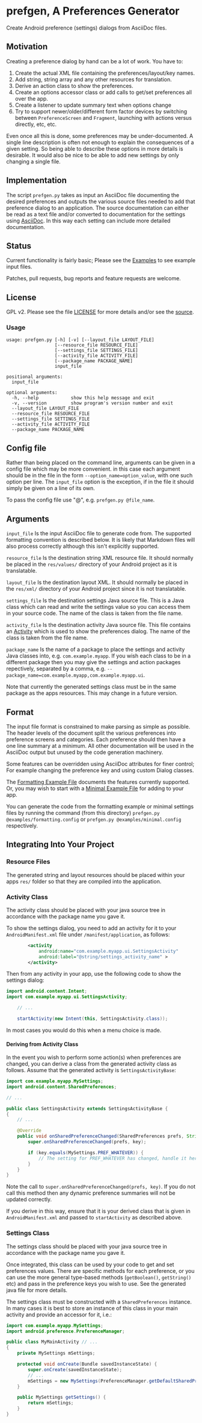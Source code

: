 # prefgen, A Preferences Generator

Create Android preference (settings) dialogs from AsciiDoc files.

## Motivation

Creating a preference dialog by hand can be a lot of work. You have to:

1. Create the actual XML file containing the preferences/layout/key names.
2. Add string, string array and any other resources for translation.
3. Derive an action class to show the preferences.
4. Create an options accessor class or add calls to get/set preferences all
   over the app.
5. Create a listener to update summary text when options change
6. Try to support newer/older/different form factor devices by switching
   between `PreferenceScreen` and `Fragment`, launching with actions versus
   directly, etc, etc.

Even once all this is done, some preferences may be under-documented. A single
line description is often not enough to explain the consequences of a given
setting. So being able to describe these options in more details is desirable.
It would also be nice to be able to add new settings by only changing a
single file.

## Implementation

The script `prefgen.py` takes as input an AsciiDoc file documenting the
desired preferences and outputs the various source files needed to add that
preference dialog to an application. The source documentation can either be
read as a text file and/or converted to documentation for the settings
using [AsciiDoc](http://www.methods.co.nz/asciidoc/). In this way each setting
can include more detailed documentation.

## Status

Current functionality is fairly basic; Please see the [Examples](./examples/)
to see example input files.

Patches, pull requests, bug reports and feature requests are welcome.

## License

GPL v2. Please see the file [LICENSE](./LICENSE) for more details and/or see the
[source](https://github.com/jgriffiths/prefgen).

### Usage

```
usage: prefgen.py [-h] [-v] [--layout_file LAYOUT_FILE]
                  [--resource_file RESOURCE_FILE]
                  [--settings_file SETTINGS_FILE]
                  [--activity_file ACTIVITY_FILE]
                  [--package_name PACKAGE_NAME]
                  input_file

positional arguments:
  input_file

optional arguments:
  -h, --help            show this help message and exit
  -v, --version         show program's version number and exit
  --layout_file LAYOUT_FILE
  --resource_file RESOURCE_FILE
  --settings_file SETTINGS_FILE
  --activity_file ACTIVITY_FILE
  --package_name PACKAGE_NAME
```

## Config file

Rather than being placed on the command line, arguments can be given in
a config file which may be more convenient. in this case each argument
should be in the file in the form `--option_name=option_value`, with
one such option per line. The `input_file` option is the exception, if
in the file it should simply be given on a line of its own.

To pass the config file use "@", e.g. `prefgen.py @file_name`.

## Arguments

`input_file` Is the input AsciiDoc file to generate code from. The supported
formatting convention is described below. It is likely that Markdown files
will also process correctly although this isn't explicitly supported.

`resource_file` Is the destination string XML resource file. It should
normally be placed in the `res/values/` directory of your Android project
as it is translatable.

`layout_file` Is the destination layout XML. It should normally be placed in
the `res/xml/` directory of your Android project since it is not translatable.

`settings_file` Is the destination settings Java source file. This is a Java
class which can read and write the settings value so you can access them in
your source code. The name of the class is taken from the file name.

`activity_file` Is the destination activity Java source file. This file
contains an
[Activity](https://developer.android.com/reference/android/preference/PreferenceActivity.html)
which is used to show the preferences dialog. The name of the class is taken
from the file name.

`package_name` Is the name of a package to place the settings and activity
Java classes into, e.g. `com.example.myapp`. If you wish each class to be
in a different package then you may give the settings and action packages
repectively, separated by a comma,
e.g. `--package_name=com.example.myapp,com.example.myapp.ui`.

Note that currently the generated settings class must be in the same package
as the apps resources. This may change in a future version.

## Format

The input file format is constrained to make parsing as simple as possible.
The header levels of the document split the various preferences into
preference screens and categories. Each preference should then have a one
line summary at a minimum. All other documentation will be used in the
AsciiDoc output but unused by the code generation machinery.

Some features can be overridden using AsciiDoc attributes for finer control;
For example changing the preference key and using custom Dialog classes.

The [Formatting Example File](./examples/formatting.asciidoc) documents the
features currently supported. Or, you may wish to start with a
[Minimal Example File](./examples/minimal.asciidoc) for adding to your app.

You can generate the code from the formatting example or minimal settings
files by running the command (from this directory)
 `prefgen.py @examples/formatting.config` or
`prefgen.py @examples/minimal.config` respectively.

## Integrating Into Your Project

### Resource Files
The generated string and layout resources should be placed within your apps
`res/` folder so that they are compiled into the application.

### Activity Class
The activity class should be placed with your java source tree in accordance
with the package name you gave it.

To show the settings dialog, you need to add an activity for it to your
`AndroidManifest.xml` file under `/manifest/application`, as follows:

```XML
        <activity
            android:name="com.example.myapp.ui.SettingsActivity"
            android:label="@string/settings_activity_name" >
        </activity>
```

Then from any activity in your app, use the following code to show the
settings dialog:

```Java
import android.content.Intent;
import com.example.myapp.ui.SettingsActivity;

    // ...

    startActivity(new Intent(this, SettingsActivity.class));
```

In most cases you would do this when a menu choice is made.

#### Deriving from Activity Class

In the event you wish to perform some action(s) when preferences are
changed, you can derive a class from the generated activity class as
follows. Assume that the generated activity is `SettingsActivityBase`:

```Java
import com.example.myapp.MySettings;
import android.content.SharedPreferences;

// ...

public class SettingsActivity extends SettingsActivityBase {
{
    // ...

    @Override
    public void onSharedPreferenceChanged(SharedPreferences prefs, String key) {
        super.onSharedPreferenceChanged(prefs, key);

        if (key.equals(MySettings.PREF_WHATEVER)) {
            // The setting for PREF_WHATEVER has changed, handle it here
        }
    }
}
````

Note the call to `super.onSharedPreferenceChanged(prefs, key)`. If you do not call
this method then any dynamic preference summaries will not be updated correctly.

If you derive in this way, ensure that it is your derived class that is
given in `AndroidManifest.xml` and passed to `startActivity` as described
above.


### Settings Class
The settings class should be placed with your java source tree in accordance
with the package name you gave it.

Once integrated, this class can be used by your code to get and set
preferences values. There are specific methods for each preference, or you
can use the more general type-based methods (`getBoolean()`, `getString()` etc)
and pass in the preference keys you wish to use. See the generated java file
for more details.

The settings class must be constructed with a `SharedPreferences` instance.
In many cases it is best to store an instance of this class in your main
activity and provide an accessor for it, i.e.:

```Java
import com.example.myapp.MySettings;
import android.preference.PreferenceManager;

public class MyMainActivity // ...
{
    private MySettings mSettings;

    protected void onCreate(Bundle savedInstanceState) {
        super.onCreate(savedInstanceState);
        // ...
        mSettings = new MySettings(PreferenceManager.getDefaultSharedPreferences(this));
    }

    public MySettings getSettings() {
        return mSettings;
    }
}
````

